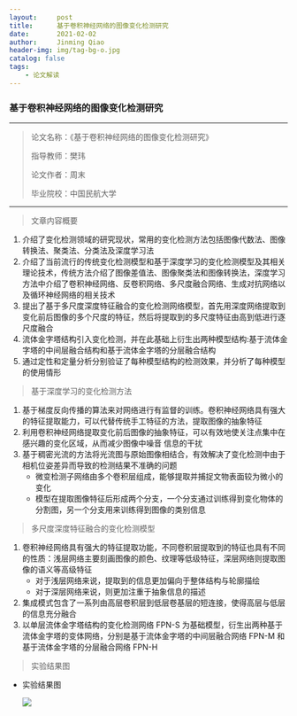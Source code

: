 ```yaml
---
layout:     post
title:      基于卷积神经网络的图像变化检测研究
date:       2021-02-02
author:     Jinming Qiao
header-img: img/tag-bg-o.jpg
catalog: false
tags:
    - 论文解读
---
```

### 基于卷积神经网络的图像变化检测研究

---

> 论文名称：《基于卷积神经网络的图像变化检测研究》
>
> 指导教师：樊玮
>
> 论文作者：周末
>
> 毕业院校：中国民航大学

---



> 文章内容概要

1. 介绍了变化检测领域的研究现状，常用的变化检测方法包括图像代数法、图像转换法、聚类法、分类法及深度学习法
2. 介绍了当前流行的传统变化检测模型和基于深度学习的变化检测模型及其相关理论技术，传统方法介绍了图像差值法、图像聚类法和图像转换法，深度学习方法中介绍了卷积神经网络、反卷积网络、多尺度融合网络、生成对抗网络以及循环神经网络的相关技术
3. 提出了基于多尺度深度特征融合的变化检测网络模型，首先用深度网络提取到变化前后图像的多个尺度的特征，然后将提取到的多尺度特征由高到低进行逐尺度融合
4. 流体金字塔结构引入变化检测，并在此基础上衍生出两种模型结构:基于流体金字塔的中间层融合结构和基于流体金字塔的分层融合结构
5. 通过定性和定量分析分别验证了每种模型结构的检测效果，并分析了每种模型的使用情形



> 基于深度学习的变化检测方法

1. 基于梯度反向传播的算法来对网络进行有监督的训练。卷积神经网络具有强大的特征提取能力，可以代替传统手工特征的方法，提取图像的抽象特征
2. 利用卷积神经网络提取变化前后图像的抽象特征，可以有效地使关注点集中在感兴趣的变化区域，从而减少图像中噪音
   信息的干扰
3. 基于稠密光流的方法将光流图与原始图像相结合，有效解决了变化检测中由于相机位姿差异而导致的检测结果不准确的问题
   - 微变检测子网络由多个卷积层组成，能够提取并捕捉文物表面较为微小的变化
   - 模型在提取图像特征后形成两个分支，一个分支通过训练得到变化物体的分割图，另一个分支用来训练得到图像的类别信息



> 多尺度深度特征融合的变化检测模型

1. 卷积神经网络具有强大的特征提取功能，不同卷积层提取到的特征也具有不同的性质：浅层网络主要刻画图像的颜色、纹理等低级特征，深层网络则提取图像的语义等高级特征
   - 对于浅层网络来说，提取到的信息更加偏向于整体结构与轮廓描绘
   - 对于深层网络来说，则更加注重于抽象信息的描述
2. 集成模式包含了一系列由高层卷积层到低层卷基层的短连接，使得高层与低层的信息充分融合
3. 以单层流体金字塔结构的变化检测网络 FPN-S 为基础模型，衍生出两种基于流体金字塔的变体网络，分别是基于流体金字塔的中间层融合网络 FPN-M 和基于流体金字塔的分层融合网络 FPN-H



> 实验结果图

- 实验结果图

  ![](https://qiaojinming.github.io/pic\071_实验结果图.png)